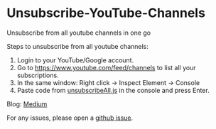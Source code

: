 # Unsubscribe-YouTube-Channels
Unsubscribe from all youtube channels in one go

Steps to unsubscribe from all youtube channels:
1. Login to your YouTube/Google account.
2. Go to https://www.youtube.com/feed/channels to list all your subscriptions.
3. In the same window:
    Right click → Inspect Element → Console
4. Paste code from [unsubscribeAll.js](unsubscribeAll.js) in the console and press Enter.

Blog: [Medium](https://medium.com/@ajayrajnelapudi/unsubscribe-from-all-youtube-channels-e39ee87b5640)

For any issues, please open a [github issue](https://github.com/AjayRajNelapudi/Unsubscribe-YouTube-Channels/issues).
